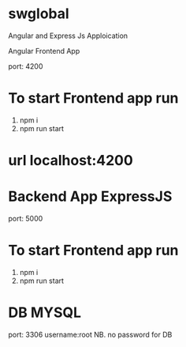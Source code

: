 # swglobal


Angular and Express Js Apploication



Angular Frontend App

port: 4200
# To start Frontend app run
1. npm i
2. npm run start

# url localhost:4200


# Backend App ExpressJS
port: 5000
# To start Frontend app run
1. npm i
2. npm run start


# DB MYSQL
port: 3306
username:root
NB. no password for DB